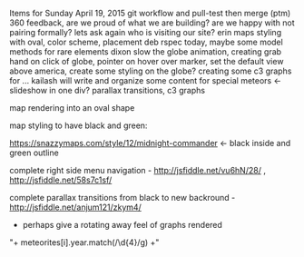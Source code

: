 


Items for Sunday April 19, 2015
git workflow and pull-test then merge (ptm)
360 feedback, are we proud of what we are building? are we happy with not pairing formally? lets ask again who is visiting our site?
erin maps styling with oval, color scheme, placement
deb rspec today, maybe some model methods for rare elements
dixon slow the globe animation, creating grab hand on click of globe, pointer on hover over marker, set the default view above america, create some styling on the globe? creating some c3 graphs for ...
kailash will write and organize some content for special meteors <- slideshow in one div? parallax transitions, c3 graphs




map rendering into an oval shape

map styling to have black and green:

https://snazzymaps.com/style/12/midnight-commander <- black inside and green outline

complete right side menu navigation - http://jsfiddle.net/vu6hN/28/ , http://jsfiddle.net/58s7c1sf/

complete parallax transitions from black to new backround - http://jsfiddle.net/anjum121/zkym4/
- perhaps give a rotating away feel of graphs rendered

"+ meteorites[i].year.match(/\d{4}/g) +"